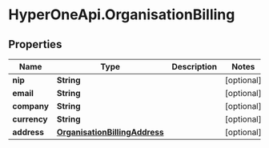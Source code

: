 # HyperOneApi.OrganisationBilling

## Properties
Name | Type | Description | Notes
------------ | ------------- | ------------- | -------------
**nip** | **String** |  | [optional] 
**email** | **String** |  | [optional] 
**company** | **String** |  | [optional] 
**currency** | **String** |  | [optional] 
**address** | [**OrganisationBillingAddress**](OrganisationBillingAddress.md) |  | [optional] 


